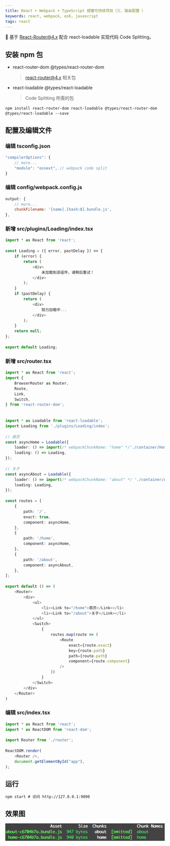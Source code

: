 ```yaml
---
title: React + Webpack + TypeScript 搭建可持续项目（三、路由配置 ）
keywords: react, webpack, es6, javascript
tags: react
---
```


:dog: 基于 React-Router@4.x 配合 react-loadable 实现代码 Code Splitting。
<!--more-->

## 安装 npm 包

- react-router-dom @types/react-router-dom

    > react-router@4.x 相关包

- react-loadable @types/react-loadable

    > Code Splitting 所需的包

```shell
npm install react-router-dom react-loadable @types/react-router-dom @types/react-loadable --save
```

## 配置及编辑文件

### 编辑 tsconfig.json
```javascript
"compilerOptions": {
    // more...
    "module": "esnext", // webpack code split
}
```

### 编辑 config/webpack.config.js
```javascript
output: {
    // more...
    chunkFilename: '[name].[hash:8].bundle.js',
},
```

### 新增 src/plugins/Loading/index.tsx
```typescript
import * as React from 'react';

const Loading = ({ error, pastDelay }) => {
    if (error) {
        return (
            <div>
                未加载到该组件，请稍后重试！
            </div>
        );
    }
    if (pastDelay) {
        return (
            <div>
                努力加载中...
            </div>
        );
    }
    return null;
};

export default Loading;
```

### 新增 src/router.tsx
```typescript
import * as React from 'react';
import {
    BrowserRouter as Router,
    Route,
    Link,
    Switch,
} from 'react-router-dom';


import * as Loadable from 'react-loadable';
import Loading from './plugins/Loading/index';

// 首页
const asyncHome = Loadable({
    loader: () => import(/* webpackChunkName: "home" */'./container/Home/index'),
    loading: () => Loading,
});

// 关于
const asyncAbout = Loadable({
    loader: () => import(/* webpackChunkName: "about" */ './container/About/index'),
    loading: Loading,
});

const routes = [
    {
        path: '/',
        exact: true,
        component: asyncHome,
    },
    {
        path: '/home',
        component: asyncHome,
    },
    {
        path: '/about',
        component: asyncAbout,
    },
];

export default () => (
    <Router>
        <div>
            <ul>
                <li><Link to="/home">首页</Link></li>
                <li><Link to="/about">关于</Link></li>
            </ul>
            <Switch>
                {
                    routes.map(route => (
                        <Route
                            exact={route.exact}
                            key={route.path}
                            path={route.path}
                            component={route.component}
                        />
                    ))
                }
            </Switch>
        </div>
    </Router>
)
```

### 编辑 src/index.tsx
```typescript
import * as React from 'react';
import * as ReactDOM from 'react-dom';

import Router from './router';

ReactDOM.render(
    <Router />,
    document.getElementById("app"),
);
```

## 运行
```shell
npm start # 访问 http://127.0.0.1:9090
```

## 效果图
![code split](/assets/images/post/react-3-1.png)


